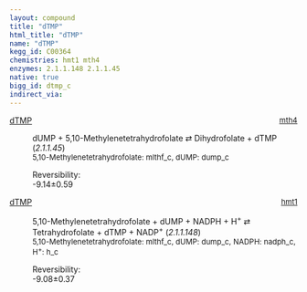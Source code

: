 ```yaml
---
layout: compound
title: "dTMP"
html_title: "dTMP"
name: "dTMP"
kegg_id: C00364
chemistries: hmt1 mth4
enzymes: 2.1.1.148 2.1.1.45
native: true
bigg_id: dtmp_c
indirect_via: 
---
```

<dl><dt class='rs-product'><a href='/compounds/C00364' class='link-dark' data-bs-toggle='tooltip' data-bs-html='true' data-bs-title='KEGG: C00364'>dTMP</a><span style='float: right; max-width: 40%'><a href='/chemistries/mth4' class='link-dark opacity-50' style='font-size: small; word-wrap: anywhere;'>mth4</a></span></dt><dd><p>dUMP + 5,10-Methylenetetrahydrofolate &#8644; Dihydrofolate + dTMP (<i>2.1.1.45</i>)<br /><span style='font-size: small;'><span data-bs-toggle='tooltip' data-bs-html='true' data-bs-title='KEGG: C00143'>5,10-Methylenetetrahydrofolate</span>: mlthf_c, <span data-bs-toggle='tooltip' data-bs-html='true' data-bs-title='KEGG: C00365'>dUMP</span>: dump_c</span><br /><div class="reversibility_info">Reversibility: <div class="progress" style="flex-direction: row-reverse;"><div class="progress-bar bg-success" role="progressbar" style="width: 91.37%" aria-valuenow="-9.137089926120053" aria-valuemin="0" aria-valuemax="10"></div><div class="progress-bar bg-warning" role="progressbar" style="width: 5.94%" aria-valuenow="-9.137089926120053" aria-valuemin="0" aria-valuemax="10"></div></div><span>-9.14&plusmn;0.59</span><div class="progress"><div class="progress-bar bg-danger" role="progressbar" style="width: 0%" aria-valuenow="-9.137089926120053" aria-valuemin="0" aria-valuemax="10"></div></div></div></p><dl></dl></dd></dl><dl><dt class='rs-product'><a href='/compounds/C00364' class='link-dark' data-bs-toggle='tooltip' data-bs-html='true' data-bs-title='KEGG: C00364'>dTMP</a><span style='float: right; max-width: 40%'><a href='/chemistries/hmt1' class='link-dark opacity-50' style='font-size: small; word-wrap: anywhere;'>hmt1</a></span></dt><dd><p>5,10-Methylenetetrahydrofolate + dUMP + NADPH + H<sup>+</sup> &#8644; Tetrahydrofolate + dTMP + NADP<sup>+</sup> (<i>2.1.1.148</i>)<br /><span style='font-size: small;'><span data-bs-toggle='tooltip' data-bs-html='true' data-bs-title='KEGG: C00143'>5,10-Methylenetetrahydrofolate</span>: mlthf_c, <span data-bs-toggle='tooltip' data-bs-html='true' data-bs-title='KEGG: C00365'>dUMP</span>: dump_c, <span data-bs-toggle='tooltip' data-bs-html='true' data-bs-title='KEGG: C00005'>NADPH</span>: nadph_c, <span data-bs-toggle='tooltip' data-bs-html='true' data-bs-title='KEGG: C00080'>H<sup>+</sup></span>: h_c</span><br /><div class="reversibility_info">Reversibility: <div class="progress" style="flex-direction: row-reverse;"><div class="progress-bar bg-success" role="progressbar" style="width: 90.79%" aria-valuenow="-9.078579331760693" aria-valuemin="0" aria-valuemax="10"></div><div class="progress-bar bg-warning" role="progressbar" style="width: 3.67%" aria-valuenow="-9.078579331760693" aria-valuemin="0" aria-valuemax="10"></div></div><span>-9.08&plusmn;0.37</span><div class="progress"><div class="progress-bar bg-danger" role="progressbar" style="width: 0%" aria-valuenow="-9.078579331760693" aria-valuemin="0" aria-valuemax="10"></div></div></div></p><dl></dl></dd></dl>